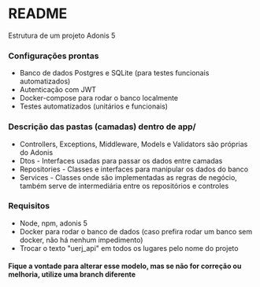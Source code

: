 # README

Estrutura de um projeto Adonis 5

### Configurações prontas

- Banco de dados Postgres e SQLite (para testes funcionais automatizados)
- Autenticação com JWT
- Docker-compose para rodar o banco localmente
- Testes automatizados (unitários e funcionais)

### Descrição das pastas (camadas) dentro de app/

- Controllers, Exceptions, Middleware, Models e Validators são próprias do Adonis
- Dtos - Interfaces usadas para passar os dados entre camadas
- Repositories - Classes e interfaces para manipular os dados do banco
- Services - Classes onde são implementadas as regras de negócio, também serve de intermediária entre os repositórios e controles

### Requisitos

- Node, npm, adonis 5
- Docker para rodar o banco de dados (caso prefira rodar um banco sem docker, não há nenhum impedimento)
- Trocar o texto "uerj_api" em todos os lugares pelo nome do projeto

#### Fique a vontade para alterar esse modelo, mas se não for correção ou melhoria, utilize uma branch diferente
